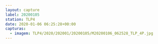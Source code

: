 ```yaml
---
layout: capture
label: 20200105
station: TLP4
date: 2020-01-06 06:25:28+00:00
capturas:
  - imagem: TLP4/2020/202001/20200105/M20200106_062528_TLP_4P.jpg
---
```

